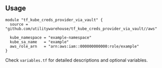 ## Usage

```hcl
module "tf_kube_creds_provider_via_vault" {
  source = "github.com/utilitywarehouse/tf_kube_creds_provider_via_vault//aws"

  kube_namespace = "example-namespace"
  kube_sa_name   = "example"
  aws_role_arn   = "arn:aws:iam::000000000000:role/example"
}
```

Check `variables.tf` for detailed descriptions and optional variables.
